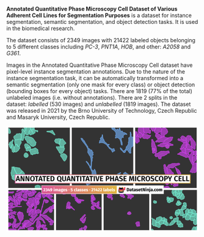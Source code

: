 **Annotated Quantitative Phase Microscopy Cell Dataset of Various Adherent Cell Lines for Segmentation Purposes** is a dataset for instance segmentation, semantic segmentation, and object detection tasks. It is used in the biomedical research. 

The dataset consists of 2349 images with 21422 labeled objects belonging to 5 different classes including *PC-3*, *PNT1A*, *HOB*, and other: *A2058* and *G361*.

Images in the Annotated Quantitative Phase Microscopy Cell dataset have pixel-level instance segmentation annotations. Due to the nature of the instance segmentation task, it can be automatically transformed into a semantic segmentation (only one mask for every class) or object detection (bounding boxes for every object) tasks. There are 1819 (77% of the total) unlabeled images (i.e. without annotations). There are 2 splits in the dataset: *labelled* (530 images) and *unlabelled* (1819 images). The dataset was released in 2021 by the Brno University of Technology, Czech Republic and Masaryk University, Czech Republic.

<img src="https://github.com/dataset-ninja/annotated-quantitative-phase-microscopy-cell-dataset/raw/main/visualizations/poster.png">
